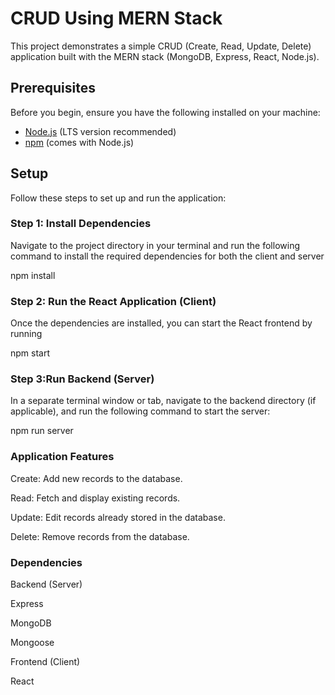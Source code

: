 # CRUD Using MERN Stack

This project demonstrates a simple CRUD (Create, Read, Update, Delete) application built with the MERN stack (MongoDB, Express, React, Node.js).

## Prerequisites

Before you begin, ensure you have the following installed on your machine:

- [Node.js](https://nodejs.org/) (LTS version recommended)
- [npm](https://www.npmjs.com/) (comes with Node.js)

## Setup

Follow these steps to set up and run the application:

### Step 1: Install Dependencies

Navigate to the project directory in your terminal and run the following command to install the required dependencies for both the client and server

npm install

### Step 2: Run the React Application (Client)

Once the dependencies are installed, you can start the React frontend by running

npm start

### Step 3:Run Backend (Server)

In a separate terminal window or tab, navigate to the backend directory (if applicable), and run the following command to start the server:

npm run server

### Application Features

Create: Add new records to the database.

Read: Fetch and display existing records.

Update: Edit records already stored in the database.

Delete: Remove records from the database.

### Dependencies

Backend (Server)
 
   Express

   MongoDB

   Mongoose

Frontend (Client)

   React
